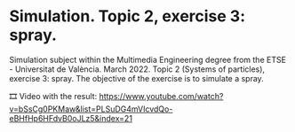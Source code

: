 ﻿# Simulation. Topic 2, exercise 3: spray.
Simulation subject within the Multimedia Engineering degree from the ETSE - Universitat de València. March 2022. Topic 2 (Systems of particles), exercise  3: spray. The objective of the exercise is to simulate a spray.

🎞️ Video with the result: https://www.youtube.com/watch?v=bSsCg0PKMaw&list=PLSuDG4mVIcvdQo-eBHfHp6HFdvB0oJLz5&index=21
